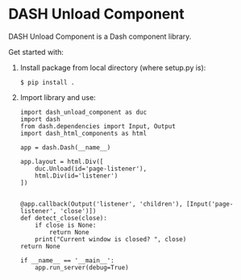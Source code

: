 # DASH Unload Component

DASH Unload Component is a Dash component library.

Get started with:
1. Install package from local directory (where setup.py is):
    ```
    $ pip install .
    ```
2. Import library and use:
    ```
    import dash_unload_component as duc
    import dash
    from dash.dependencies import Input, Output
    import dash_html_components as html

    app = dash.Dash(__name__)

    app.layout = html.Div([
        duc.Unload(id='page-listener'),
        html.Div(id='listener')
    ])


    @app.callback(Output('listener', 'children'), [Input('page-listener', 'close')])
    def detect_close(close):
        if close is None:
            return None
        print("Current window is closed? ", close)
    return None

    if __name__ == '__main__':
        app.run_server(debug=True)
    ```
